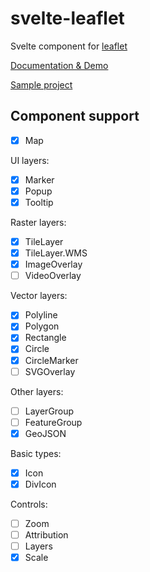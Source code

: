 # svelte-leaflet

Svelte component for [leaflet](https://svelte-leaflet.netlify.app/)

[Documentation & Demo](https://valiantlynx.github.io/svelte-leaflet/)

[Sample project](https://svelte-leaflet.netlify.app)

## Component support

- [x] Map

UI layers:

- [x] Marker
- [x] Popup
- [x] Tooltip

Raster layers:

- [x] TileLayer
- [x] TileLayer.WMS
- [x] ImageOverlay
- [ ] VideoOverlay

Vector layers:

- [x] Polyline
- [x] Polygon
- [x] Rectangle
- [x] Circle
- [x] CircleMarker
- [ ] SVGOverlay

Other layers:

- [ ] LayerGroup
- [ ] FeatureGroup
- [x] GeoJSON

Basic types:

- [x] Icon
- [x] DivIcon

Controls:

- [ ] Zoom
- [ ] Attribution
- [ ] Layers
- [x] Scale

